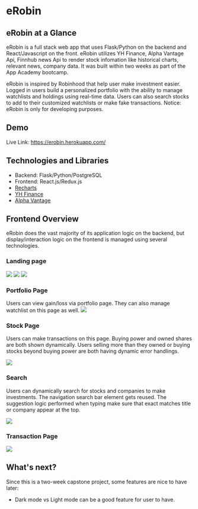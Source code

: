 # eRobin

## eRobin at a Glance

eRobin is a full stack web app that uses Flask/Python on the backend and React/Javascript on the front. eRobin utilizes YH Finance, Alpha Vantage Api, Finnhub news Api to render stock infomation like historical charts, relevant news, company data. It was built within two weeks as part of the App Academy bootcamp.

eRobin is inspired by Robinhood that help user make investment easier. Logged in users build a personalized portfolio with the ability to manage watchlists and holdings using real-time data. Users can also search stocks to add to their customized watchlists or make fake transactions. Notice: eRobin is only for developing purposes. 

## Demo 
Live Link: https://erobin.herokuapp.com/

## Technologies and Libraries
- Backend: Flask/Python/PostgreSQL
- Frontend: React.js/Redux.js
- [Recharts](http://recharts.org/en-US/)
- [YH Finance](https://rapidapi.com/apidojo/api/yh-finance)
- [Alpha Vantage](https://rapidapi.com/alphavantage/api/alpha-vantage)

## Frontend Overview

eRobin does the vast majority of its application logic on the backend, but display/interaction logic on the frontend is managed using several technologies.

### Landing page
![](https://res.cloudinary.com/dprnsux1z/image/upload/v1645568409/CleanShot_2022-02-22_at_14.19.11_2x_px2abv.png)
![](https://res.cloudinary.com/dprnsux1z/image/upload/v1645568422/CleanShot_2022-02-22_at_14.19.46_2x_vjjms7.png)
![](https://res.cloudinary.com/dprnsux1z/image/upload/v1645568418/CleanShot_2022-02-22_at_14.19.28_2x_xhd2n3.png)

### Portfolio Page
Users can view gain/loss via portfolio page. They can also manage watchlist on this page as well.
![](https://res.cloudinary.com/dprnsux1z/image/upload/v1645600979/CleanShot_2022-02-22_at_23.18.59_v3ylsz.gif)


### Stock Page
Users can make transactions on this page. Buying power and owned shares are both shown dynamically. Users selling more than they owned or buying stocks beyond buying power are both having dynamic error handlings.

![](https://res.cloudinary.com/dprnsux1z/image/upload/v1645567982/CleanShot_2022-02-22_at_14.10.46_mgobkz.gif)

### Search
Users can dynamically search for stocks and companies to make investments. The navigation search bar element gets reused. The suggestion logic performed when typing make sure that exact matches title or company appear at the top.

![](https://res.cloudinary.com/dprnsux1z/image/upload/v1645567617/CleanShot_2022-02-22_at_14.05.31_ek6nrf.gif)


### Transaction Page
![](https://res.cloudinary.com/dprnsux1z/image/upload/v1645568179/CleanShot_2022-02-22_at_14.15.38_2x_d5ne5m.png)



## What's next?
Since this is a two-week capstone project, some features are nice to have later:
- Dark mode vs Light mode can be a good feature for user to have.
